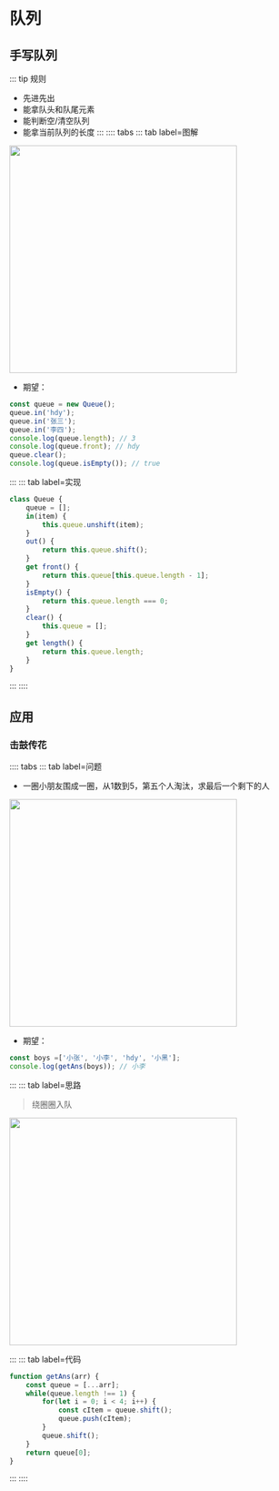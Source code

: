 # 队列
## 手写队列
::: tip 规则
* 先进先出
* 能拿队头和队尾元素
* 能判断空/清空队列
* 能拿当前队列的长度
:::
:::: tabs
::: tab label=图解
<img src="./assets/queue.png" style="width:400px;">

* 期望：
```js
const queue = new Queue();
queue.in('hdy');
queue.in('张三');
queue.in('李四');
console.log(queue.length); // 3
console.log(queue.front); // hdy
queue.clear();
console.log(queue.isEmpty()); // true
```
:::
::: tab label=实现
```js
class Queue {
    queue = [];
    in(item) {
        this.queue.unshift(item);
    }
    out() {
        return this.queue.shift();
    }
    get front() {
        return this.queue[this.queue.length - 1];
    }
    isEmpty() {
        return this.queue.length === 0;
    }
    clear() {
        this.queue = [];
    }
    get length() {
        return this.queue.length;
    }
}
```
:::
::::
## 应用
### 击鼓传花
:::: tabs
::: tab label=问题
* 一圈小朋友围成一圈，从1数到5，第五个人淘汰，求最后一个剩下的人

<img src="./assets/jiguchuanhua.png" style="width:400px;">

* 期望：
```js
const boys =['小张', '小李', 'hdy', '小黑'];
console.log(getAns(boys)); // 小李
```
:::
::: tab label=思路
>绕圈圈入队

<img src="./assets/jichuchuanhuasilu.png" style="width:400px;">

:::
::: tab label=代码
```js
function getAns(arr) {
    const queue = [...arr];
    while(queue.length !== 1) {
        for(let i = 0; i < 4; i++) {
            const cItem = queue.shift();
            queue.push(cItem);
        }
        queue.shift();
    }
    return queue[0];
}
```
:::
::::